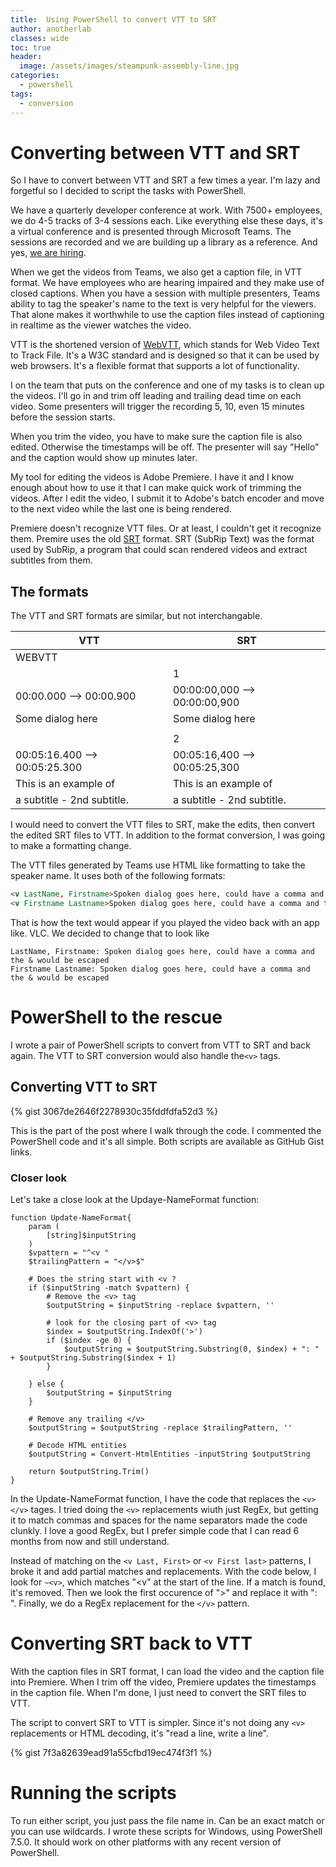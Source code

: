 ```yaml
---
title:  Using PowerShell to convert VTT to SRT
author: anotherlab
classes: wide
toc: true
header:
  image: /assets/images/steampunk-assembly-line.jpg
categories: 
  - powershell
tags:
  - conversion
---
```

# Converting between VTT and SRT
So I have to convert between VTT and SRT a few times a year. I'm lazy and forgetful so I decided to script the tasks with PowerShell.

We have a quarterly developer conference at work. With 7500+ employees, we do 4-5 tracks of 3-4 sessions each. Like everything else these days, it's a virtual conference and is presented through Microsoft Teams. The sessions are recorded and we are building up a library as a reference. And yes, [we are hiring](https://www.tylertech.com/careers/job-openings).

When we get the videos from Teams, we also get a caption file, in VTT format. We have employees who are hearing impaired and they make use of closed captions. When you have a session with multiple presenters, Teams ability to tag the speaker's name to the text is very helpful for the viewers. That alone makes it worthwhile to use the caption files instead of captioning in realtime as the viewer watches the video.

VTT is the shortened version of [WebVTT](https://developer.mozilla.org/en-US/docs/Web/API/WebVTT_API), which stands for Web Video Text to Track File. It's a W3C standard and is designed so that it can be used by web browsers. It's a flexible format that supports a lot of functionality.

I on the team that puts on the conference and one of my tasks is to clean up the videos. I'll go in and trim off leading and trailing dead time on each video. Some presenters will trigger the recording 5, 10, even 15 minutes before the session starts.

When you trim the video, you have to make sure the caption file is also edited. Otherwise the timestamps will be off. The presenter will say "Hello" and the caption would show up minutes later.

My tool for editing the videos is Adobe Premiere. I have it and I know enough about how to use it that I can make quick work of trimming the videos. After I edit the video, I submit it to Adobe's batch encoder and move to the next video while the last one is being rendered.

Premiere doesn't recognize VTT files. Or at least, I couldn't get it recognize them. Premire uses the old [SRT](https://docs.fileformat.com/video/srt/) format. SRT (SubRip Text) was the format used by SubRip, a program that could scan rendered videos and extract subtitles from them.

## The formats
The VTT and SRT formats are similar, but not interchangable.

| VTT | SRT |
| --- | --- |
| WEBVTT | |
|  | 1 |
| 00:00.000 --> 00:00.900 | 00:00:00,000 --> 00:00:00,900|
| Some dialog here | Some dialog here |
| | |
| | 2 |
| 00:05:16.400 --> 00:05:25.300 | 00:05:16,400 --> 00:05:25,300 |
| This is an example of | This is an example of |
| a subtitle - 2nd subtitle. | a subtitle - 2nd subtitle. |

I would need to convert the VTT files to SRT, make the edits, then convert the edited SRT files to VTT. In addition to the format conversion, I was going to make a formatting change.

The VTT files generated by Teams use HTML like formatting to take the speaker name. It uses both of the following formats:

```html
<v LastName, Firstname>Spoken dialog goes here, could have a comma and the &amp; would be escaped</v>
<v Firstname Lastname>Spoken dialog goes here, could have a comma and the &amp; would be escaped</v>
```
That is how the text would appear if you played the video back with an app like. VLC. We decided to change that to look like

```
LastName, Firstname: Spoken dialog goes here, could have a comma and the & would be escaped
Firstname Lastname: Spoken dialog goes here, could have a comma and the & would be escaped
```

# PowerShell to the rescue
I wrote a pair of PowerShell scripts to convert from VTT to SRT and back again. The VTT to SRT conversion would also handle the`<v>` tags.

## Converting VTT to SRT
{% gist 3067de2646f2278930c35fddfdfa52d3 %}

This is the part of the post where I walk through the code. I commented the PowerShell code and it's all simple. Both scripts are available as GitHub Gist links. 

### Closer look
Let's take a close look at the Updaye-NameFormat function:

```posh
function Update-NameFormat{
    param (
        [string]$inputString
    )
    $vpattern = "^<v "
    $trailingPattern = "</v>$"

    # Does the string start with <v ?
    if ($inputString -match $vpattern) {
        # Remove the <v> tag
        $outputString = $inputString -replace $vpattern, ''

        # look for the closing part of <v> tag
        $index = $outputString.IndexOf('>')
        if ($index -ge 0) {
            $outputString = $outputString.Substring(0, $index) + ": " + $outputString.Substring($index + 1)
        }        

    } else {
        $outputString = $inputString
    }

    # Remove any trailing </v>
    $outputString = $outputString -replace $trailingPattern, ''

    # Decode HTML entities
    $outputString = Convert-HtmlEntities -inputString $outputString

    return $outputString.Trim()
}
```
In the Update-NameFormat function, I have the code that replaces the `<v></v>` tages. I tried doing the `<v>` replacements wiuth just RegEx, but getting it to match commas and spaces for the name separators made the code clunkly. I love a good RegEx, but I prefer simple code that I can read 6 months from now and still understand.

Instead of matching on the `<v Last, First>` or `<v First last>` patterns, I broke it and add partial matches and replacements. With the code below, I look for `~<v>`, which matches "<v" at the start of the line. If a match is found, it's removed. Then we look the first occurence of ">" and replace it with ": ". Finally, we do a RegEx replacement for the `</v>` pattern.

# Converting SRT back to VTT

With the caption files in SRT format, I can load the video and the caption file into Premiere. When I trim off the video, Premiere updates the timestamps in the caption file. When I'm done, I just need to convert the SRT files to VTT.

The script to convert SRT to VTT is simpler. Since it's not doing any `<v>` replacements or HTML decoding, it's "read a line, write a line". 

{% gist 7f3a82639ead91a55cfbd19ec474f3f1 %}

# Running the scripts

To run either script, you just pass the file name in. Can be an exact match or you can use wildcards. I wrote these scripts for Windows, using PowerShell 7.5.0. It should work on other platforms with any recent version of PowerShell.